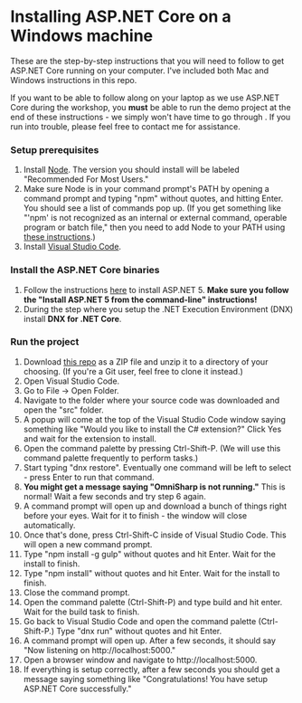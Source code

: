 # Installing ASP.NET Core on a Windows machine
These are the step-by-step instructions that you will need to follow to get ASP.NET Core running on your computer.  I've included both Mac and Windows instructions in this repo.

If you want to be able to follow along on your laptop as we use ASP.NET Core during the workshop, you **must** be able to run the demo project at the end of these instructions - we simply won't have time to go through .  If you run into trouble, please feel free to contact me for assistance.

### Setup prerequisites

1. Install [Node](https://nodejs.org).  The version you should install will be labeled "Recommended For Most Users."
2. Make sure Node is in your command prompt's PATH by opening a command prompt and typing "npm" without quotes, and hitting Enter.  You should see a list of commands pop up.  (If you get something like "'npm' is not recognized as an internal or external command, operable program or batch file," then you need to add Node to your PATH using [these instructions](http://stackoverflow.com/a/27864253).)
3. Install [Visual Studio Code](https://code.visualstudio.com/Download).

### Install the ASP.NET Core binaries

1. Follow the instructions [here](http://docs.asp.net/en/latest/getting-started/installing-on-windows.html#install-asp-net-5-from-the-command-line) to install ASP.NET 5.  **Make sure you follow the "Install ASP.NET 5 from the command-line" instructions!**
2. During the step where you setup the .NET Execution Environment (DNX) install **DNX for .NET Core**.

### Run the project
1. Download [this repo](https://github.com/schneidenbach/Angular2AndAspNetCoreSample) as a ZIP file and unzip it to a directory of your choosing. (If you're a Git user, feel free to clone it instead.)
2. Open Visual Studio Code.
3. Go to File -> Open Folder.
4. Navigate to the folder where your source code was downloaded and open the "src" folder.
5. A popup will come at the top of the Visual Studio Code window saying something like "Would you like to install the C# extension?"  Click Yes and wait for the extension to install.
5. Open the command palette by pressing Ctrl-Shift-P.  (We will use this command palette frequently to perform tasks.)
6. Start typing "dnx restore".  Eventually one command will be left to select - press Enter to run that command.
7. **You might get a message saying "OmniSharp is not running."**  This is normal!  Wait a few seconds and try step 6 again.
8. A command prompt will open up and download a bunch of things right before your eyes.  Wait for it to finish - the window will close automatically.
9. Once that's done, press Ctrl-Shift-C inside of Visual Studio Code.  This will open a new command prompt.
10. Type "npm install -g gulp" without quotes and hit Enter.  Wait for the install to finish.
11. Type "npm install" without quotes and hit Enter.  Wait for the install to finish.
12. Close the command prompt.
13. Open the command palette (Ctrl-Shift-P) and type build and hit enter.  Wait for the build task to finish.
13. Go back to Visual Studio Code and open the command palette (Ctrl-Shift-P.)  Type "dnx run" without quotes and hit Enter.
14. A command prompt will open up.  After a few seconds, it should say "Now listening on http://localhost:5000."
15. Open a browser window and navigate to http://localhost:5000.
16. If everything is setup correctly, after a few seconds you should get a message saying something like "Congratulations!  You have setup ASP.NET Core successfully."